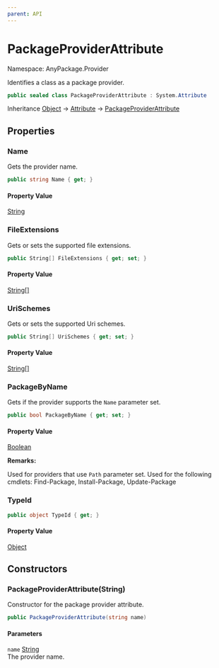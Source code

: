 ```yaml
---
parent: API
---
```


# PackageProviderAttribute

Namespace: AnyPackage.Provider

Identifies a class as a package provider.

```csharp
public sealed class PackageProviderAttribute : System.Attribute
```

Inheritance [Object](https://docs.microsoft.com/en-us/dotnet/api/system.object) → [Attribute](https://docs.microsoft.com/en-us/dotnet/api/system.attribute) → [PackageProviderAttribute](./anypackage.provider.packageproviderattribute.md)

## Properties

### **Name**

Gets the provider name.

```csharp
public string Name { get; }
```

#### Property Value

[String](https://docs.microsoft.com/en-us/dotnet/api/system.string)<br>

### **FileExtensions**

Gets or sets the supported file extensions.

```csharp
public String[] FileExtensions { get; set; }
```

#### Property Value

[String[]](https://docs.microsoft.com/en-us/dotnet/api/system.string)<br>

### **UriSchemes**

Gets or sets the supported Uri schemes.

```csharp
public String[] UriSchemes { get; set; }
```

#### Property Value

[String[]](https://docs.microsoft.com/en-us/dotnet/api/system.string)<br>

### **PackageByName**

Gets if the provider supports the `Name` parameter set.

```csharp
public bool PackageByName { get; set; }
```

#### Property Value

[Boolean](https://docs.microsoft.com/en-us/dotnet/api/system.boolean)<br>

**Remarks:**

Used for providers that use `Path` parameter set.
 Used for the following cmdlets:
 Find-Package, Install-Package, Update-Package

### **TypeId**

```csharp
public object TypeId { get; }
```

#### Property Value

[Object](https://docs.microsoft.com/en-us/dotnet/api/system.object)<br>

## Constructors

### **PackageProviderAttribute(String)**

Constructor for the package provider attribute.

```csharp
public PackageProviderAttribute(string name)
```

#### Parameters

`name` [String](https://docs.microsoft.com/en-us/dotnet/api/system.string)<br>
The provider name.
